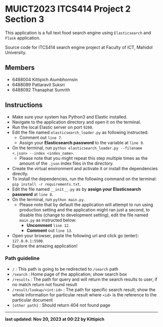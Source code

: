 # MUICT2023 ITCS414 Project 2 Section 3

This application is a full text food search engine using `Elasticsearch` and `Flask` application.

Source code for ITCS414 search engine project at Faculty of ICT, Mahidol University.

## Members

- 6488004 Kittipich Aiumbhornsin
- 6488089 Pattaravit Suksri
- 6488092 Thanaphat Sumrith

## Instructions

- Make sure your system has Python3 and Elastic installed.
- Navigate to the application directory and open it on the terminal.
- Run the local Elastic server on port `9200`.
- Edit the file named `elasticsearch_loader.py` as following instructed:
  - Comment out `line 7`.
  - Assign your __Elasticsearch password__ to the variable at `line 9`.
- On the terminal, run `python elasticsearch_loader.py --filename <.json> --index <index_name>`.
  - Please note that you might repeat this step multiple times as the amount of the `.json` index files in the directory.
- Create the virtual environment and activate it or install the dependencies directly.
- To install the dependencies, run the following command on the terminal: `pip install -r requirements.txt`.
- Edit the file named `__init__.py` as by __assign your Elasticsearch password__ at `line 8`.
- On the terminal, run `python main.py`.
  - Please note that by default the application will attempt to run using production setting and the application might ran just a second, to disable this (change to development setting), edit the file named `main.py` as instructed below:
    - __Uncomment__ `line 12`.
    - __Comment__ out `line 13`.
- Open your browser, paste the following url and click go (enter): `127.0.0.1:5500`.
- Explore the amazing application!

### Path guideline

- `/` : This path is going to be redirected to `/search` path
- `/search` : Home page of the application; show search box
- `/results` : The path for query and will return the search results to user, if no match return not found result
- `/result/lookup/<int:id>` : The path for specific search result; show the whole information for particular result where `<id>` is the reference to the particular document
- `[other path]` : Should return 404 not found page

-----

__last updated: Nov 20, 2023 at 00:22 by Kittipich__
